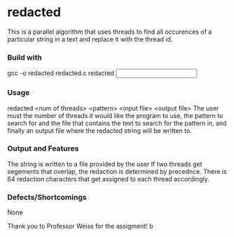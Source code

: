 # redacted
This is a parallel algorithm that uses threads to find all occurences of a particular string in a text and replace it with the thread id.

### Build with
gcc -o redacted redacted.c
 redacted <num of threads> <pattern> <input file> <output file>
### Usage 
redacted \<num of threads\> \<pattern\> \<input file\> \<output file\>
The user must the number of threads it would like the program to use, the pattern to search for and the file that contains the text to search for the pattern in, and finally an output file where the redacted string will be written to.

### Output and Features
The string is written to a file provided by the user
If two threads get segements that overlap, the redaction is determined by precednce. There is 64 redaction characters that get assigned to each thread accordingly.

### Defects/Shortcomings
None

Thank you to Professor Weiss for the assigment! b
